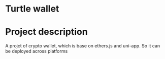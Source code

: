 # Turtle wallet

# Project description
A projct of crypto wallet, which is base on ethers.js and uni-app. So it can be deployed across platforms

